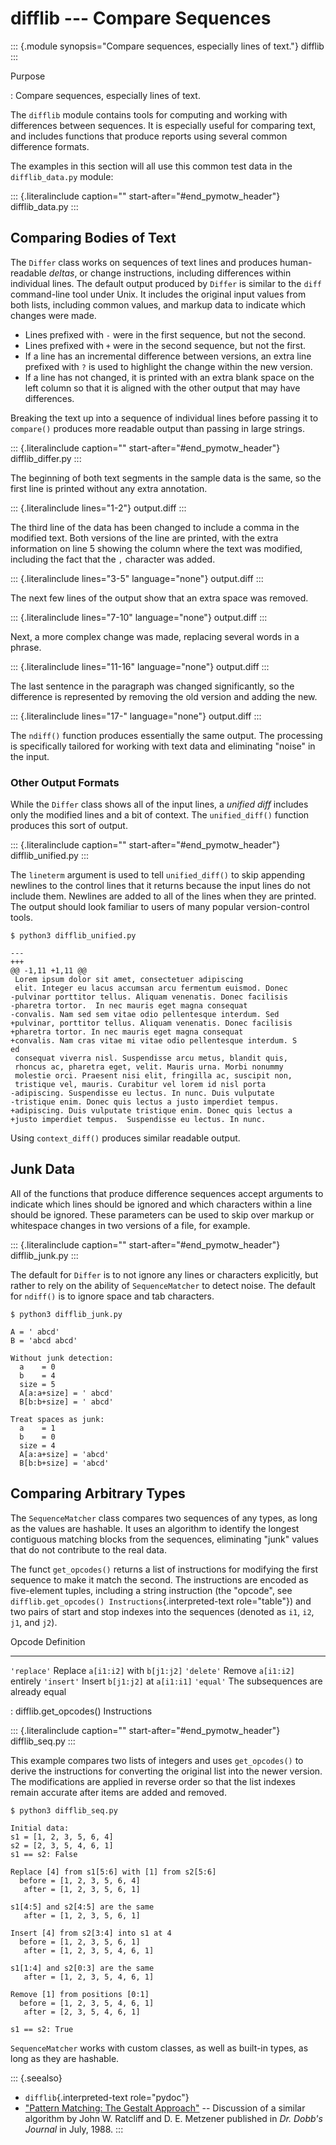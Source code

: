 difflib \-\-- Compare Sequences
===============================

::: {.module synopsis="Compare sequences, especially lines of text."}
difflib
:::

Purpose

:   Compare sequences, especially lines of text.

The `difflib` module contains tools for computing and working with
differences between sequences. It is especially useful for comparing
text, and includes functions that produce reports using several common
difference formats.

The examples in this section will all use this common test data in the
`difflib_data.py` module:

::: {.literalinclude caption="" start-after="#end_pymotw_header"}
difflib\_data.py
:::

Comparing Bodies of Text
------------------------

The `Differ` class works on sequences of text lines and produces
human-readable *deltas*, or change instructions, including differences
within individual lines. The default output produced by `Differ` is
similar to the `diff` command-line tool under Unix. It includes the
original input values from both lists, including common values, and
markup data to indicate which changes were made.

-   Lines prefixed with `-` were in the first sequence, but not the
    second.
-   Lines prefixed with `+` were in the second sequence, but not the
    first.
-   If a line has an incremental difference between versions, an extra
    line prefixed with `?` is used to highlight the change within the
    new version.
-   If a line has not changed, it is printed with an extra blank space
    on the left column so that it is aligned with the other output that
    may have differences.

Breaking the text up into a sequence of individual lines before passing
it to `compare()` produces more readable output than passing in large
strings.

::: {.literalinclude caption="" start-after="#end_pymotw_header"}
difflib\_differ.py
:::

The beginning of both text segments in the sample data is the same, so
the first line is printed without any extra annotation.

::: {.literalinclude lines="1-2"}
output.diff
:::

The third line of the data has been changed to include a comma in the
modified text. Both versions of the line are printed, with the extra
information on line 5 showing the column where the text was modified,
including the fact that the `,` character was added.

::: {.literalinclude lines="3-5" language="none"}
output.diff
:::

The next few lines of the output show that an extra space was removed.

::: {.literalinclude lines="7-10" language="none"}
output.diff
:::

Next, a more complex change was made, replacing several words in a
phrase.

::: {.literalinclude lines="11-16" language="none"}
output.diff
:::

The last sentence in the paragraph was changed significantly, so the
difference is represented by removing the old version and adding the
new.

::: {.literalinclude lines="17-" language="none"}
output.diff
:::

The `ndiff()` function produces essentially the same output. The
processing is specifically tailored for working with text data and
eliminating \"noise\" in the input.

### Other Output Formats

While the `Differ` class shows all of the input lines, a *unified diff*
includes only the modified lines and a bit of context. The
`unified_diff()` function produces this sort of output.

::: {.literalinclude caption="" start-after="#end_pymotw_header"}
difflib\_unified.py
:::

The `lineterm` argument is used to tell `unified_diff()` to skip
appending newlines to the control lines that it returns because the
input lines do not include them. Newlines are added to all of the lines
when they are printed. The output should look familiar to users of many
popular version-control tools.

``` {.sourceCode .none}
$ python3 difflib_unified.py

--- 
+++ 
@@ -1,11 +1,11 @@
 Lorem ipsum dolor sit amet, consectetuer adipiscing
 elit. Integer eu lacus accumsan arcu fermentum euismod. Donec
-pulvinar porttitor tellus. Aliquam venenatis. Donec facilisis
-pharetra tortor.  In nec mauris eget magna consequat
-convalis. Nam sed sem vitae odio pellentesque interdum. Sed
+pulvinar, porttitor tellus. Aliquam venenatis. Donec facilisis
+pharetra tortor. In nec mauris eget magna consequat
+convalis. Nam cras vitae mi vitae odio pellentesque interdum. S
ed
 consequat viverra nisl. Suspendisse arcu metus, blandit quis,
 rhoncus ac, pharetra eget, velit. Mauris urna. Morbi nonummy
 molestie orci. Praesent nisi elit, fringilla ac, suscipit non,
 tristique vel, mauris. Curabitur vel lorem id nisl porta
-adipiscing. Suspendisse eu lectus. In nunc. Duis vulputate
-tristique enim. Donec quis lectus a justo imperdiet tempus.
+adipiscing. Duis vulputate tristique enim. Donec quis lectus a
+justo imperdiet tempus.  Suspendisse eu lectus. In nunc.
```

Using `context_diff()` produces similar readable output.

Junk Data
---------

All of the functions that produce difference sequences accept arguments
to indicate which lines should be ignored and which characters within a
line should be ignored. These parameters can be used to skip over markup
or whitespace changes in two versions of a file, for example.

::: {.literalinclude caption="" start-after="#end_pymotw_header"}
difflib\_junk.py
:::

The default for `Differ` is to not ignore any lines or characters
explicitly, but rather to rely on the ability of `SequenceMatcher` to
detect noise. The default for `ndiff()` is to ignore space and tab
characters.

``` {.sourceCode .none}
$ python3 difflib_junk.py

A = ' abcd'
B = 'abcd abcd'

Without junk detection:
  a    = 0
  b    = 4
  size = 5
  A[a:a+size] = ' abcd'
  B[b:b+size] = ' abcd'

Treat spaces as junk:
  a    = 1
  b    = 0
  size = 4
  A[a:a+size] = 'abcd'
  B[b:b+size] = 'abcd'
```

Comparing Arbitrary Types
-------------------------

The `SequenceMatcher` class compares two sequences of any types, as long
as the values are hashable. It uses an algorithm to identify the longest
contiguous matching blocks from the sequences, eliminating \"junk\"
values that do not contribute to the real data.

The funct `get_opcodes()` returns a list of instructions for modifying
the first sequence to make it match the second. The instructions are
encoded as five-element tuples, including a string instruction (the
\"opcode\", see `difflib.get_opcodes()
Instructions`{.interpreted-text role="table"}) and two pairs of start
and stop indexes into the sequences (denoted as `i1`, `i2`, `j1`, and
`j2`).

  Opcode        Definition
  ------------- ------------------------------------
  `'replace'`   Replace `a[i1:i2]` with `b[j1:j2]`
  `'delete'`    Remove `a[i1:i2]` entirely
  `'insert'`    Insert `b[j1:j2]` at `a[i1:i1]`
  `'equal'`     The subsequences are already equal

  : difflib.get\_opcodes() Instructions

::: {.literalinclude caption="" start-after="#end_pymotw_header"}
difflib\_seq.py
:::

This example compares two lists of integers and uses `get_opcodes()` to
derive the instructions for converting the original list into the newer
version. The modifications are applied in reverse order so that the list
indexes remain accurate after items are added and removed.

``` {.sourceCode .none}
$ python3 difflib_seq.py

Initial data:
s1 = [1, 2, 3, 5, 6, 4]
s2 = [2, 3, 5, 4, 6, 1]
s1 == s2: False

Replace [4] from s1[5:6] with [1] from s2[5:6]
  before = [1, 2, 3, 5, 6, 4]
   after = [1, 2, 3, 5, 6, 1] 

s1[4:5] and s2[4:5] are the same
   after = [1, 2, 3, 5, 6, 1] 

Insert [4] from s2[3:4] into s1 at 4
  before = [1, 2, 3, 5, 6, 1]
   after = [1, 2, 3, 5, 4, 6, 1] 

s1[1:4] and s2[0:3] are the same
   after = [1, 2, 3, 5, 4, 6, 1] 

Remove [1] from positions [0:1]
  before = [1, 2, 3, 5, 4, 6, 1]
   after = [2, 3, 5, 4, 6, 1] 

s1 == s2: True
```

`SequenceMatcher` works with custom classes, as well as built-in types,
as long as they are hashable.

::: {.seealso}
-   `difflib`{.interpreted-text role="pydoc"}
-   [\"Pattern Matching: The Gestalt
    Approach\"](http://www.drdobbs.com/database/pattern-matching-the-gestalt-approach/184407970)
    \-- Discussion of a similar algorithm by John W. Ratcliff and D. E.
    Metzener published in *Dr. Dobb's Journal* in July, 1988.
:::
